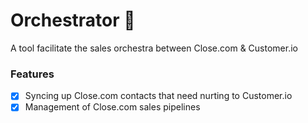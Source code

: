 # Orchestrator 🎻
A tool facilitate the sales orchestra between Close.com & Customer.io

### Features
- [x] Syncing up Close.com contacts that need nurting to Customer.io
- [x] Management of Close.com sales pipelines
